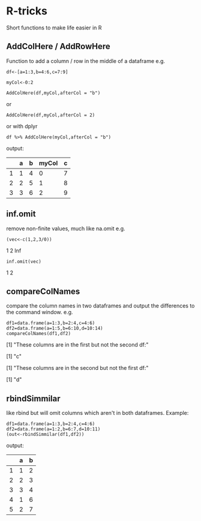 # R-tricks
Short functions to make life easier in R


## AddColHere / AddRowHere
Function to add a column / row in the middle of a dataframe 
e.g.

`df<-[a=1:3,b=4:6,c=7:9]`

`myCol<-0:2`


`AddColHere(df,myCol,afterCol = "b")`

or

`AddColHere(df,myCol,afterCol = 2)`

or with dplyr

`df %>% AddColHere(myCol,afterCol = "b")`

output:

||  a |b |myCol| c|
|---|---|---|---|---|
|1| 1 |4        | 0 |7|
|2 |2 |5    |    1 |8|
|3 |3 |6      |  2 |9|

## inf.omit
remove non-finite values, much like na.omit
e.g.

`(vec<-c(1,2,3/0))`

1   2 Inf

`inf.omit(vec)`

1 2

## compareColNames
compare the column names in two dataframes and output the differences to the command window.
e.g.

```
df1=data.frame(a=1:3,b=2:4,c=4:6)
df2=data.frame(a=1:5,b=6:10,d=10:14)
compareColNames(df1,df2)
```

[1] "These columns are in the first but not the second df:"

[1] "c"

[1] "These columns are in the second but not the first df:"

[1] "d"


## rbindSimmilar
like rbind but will omit columns which aren't in both dataframes.
Example:
```
df1=data.frame(a=1:3,b=2:4,c=4:6)
df2=data.frame(a=1:2,b=6:7,d=10:11)
(out<-rbindSimmilar(df1,df2))
```

output:

||  a |b |
|---|---|---|
|1| 1 |2 |
|2 |2 |3 |  
|3 |3 |4 | 
|4| 1 |6 |
|5 |2 |7 |  
